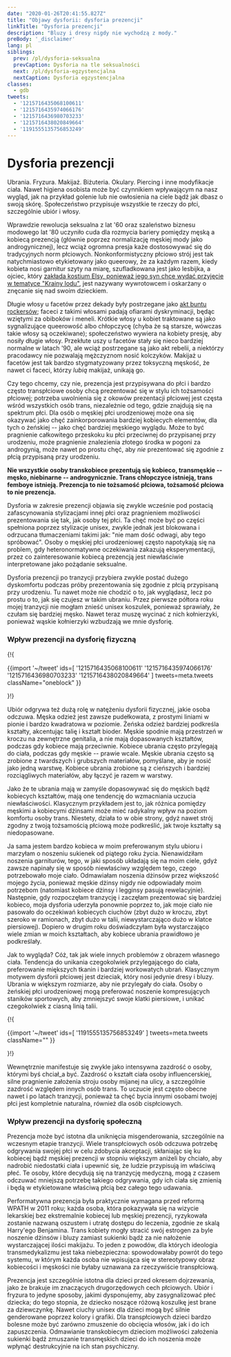 ```yaml
---
date: "2020-01-26T20:41:55.827Z"
title: "Objawy dysforii: dysforia prezencji"
linkTitle: "Dysforia prezencji"
description: "Bluzy i dresy nigdy nie wychodzą z mody."
preBody: '_disclaimer'
lang: pl
siblings:
  prev: /pl/dysforia-seksualna
  prevCaption: Dysforia na tle seksualności
  next: /pl/dysforia-egzystencjalna
  nextCaption: Dysforia egzystencjalna
classes:
  - gdb
tweets:
  - '1215716435068100611'
  - '1215716435974066176'
  - '1215716436980703233'
  - '1215716438020849664'
  - '1191555135756853249'
---
```


# Dysforia prezencji

Ubrania. Fryzura. Makijaż. Biżuteria. Okulary. Piercing i inne modyfikacje ciała. Nawet higiena osobista może być czynnikiem wpływającym na nasz wygląd, jak na przykład golenie lub nie owłosienia na ciele bądź jak dbasz o swoją skórę. Społeczeństwo przypisuje wszystkie te rzeczy do płci, szczególnie ubiór i włosy.

Wprawdzie rewolucja seksualna z lat '60 oraz szaleństwo biznesu modowego lat '80 uczyniło cuda dla rozmycia bariery pomiędzy męską a kobiecą prezencją (głównie poprzez normalizację męskiej mody jako androgynicznej), lecz wciąż ogromna presja każe dostosowywać się do tradycyjnych norm płciowych. Nonkonformistyczny płciowo strój jest tak natychmiastowo etykietowany jako queerowy, że za każdym razem, kiedy kobieta nosi garnitur szyty na miarę, szufladkowana jest jako lesbijka, a ojciec, który [zakłada kostium Elsy, ponieważ jego syn chce wydać przyjęcie w tematyce "Krainy lodu"](https://twitter.com/cbsnews/status/1088441623846023168?lang=en), jest nazywany wywrotowcem i oskarżany o znęcanie się nad swoim dzieckiem.

Długie włosy u facetów przez dekady były postrzegane jako [akt buntu rockersów](https://www.youtube.com/watch?v=3w7CrxLj36I); faceci z takimi włosami padają ofiarami dyskryminacji, będąc wziętymi za obiboków i meneli. Krótkie włosy u kobiet traktowane są jako sygnalizujące queerowość albo chłopczycę (chyba że są starsze, wówczas takie włosy są oczekiwane); społeczeństwo wywiera na kobiety presję, aby nosiły długie włosy. Przekłute uszy u facetów stały się nieco bardziej normalne w latach '90, ale wciąż postrzegane są jako akt rebelii, a niektórzy pracodawcy nie pozwalają mężczyznom nosić kolczyków. Makijaż u facetów jest tak bardzo stygmatyzowany przez toksyczną męskość, że nawet ci faceci, którzy *lubią* makijaż, unikają go.

Czy tego chcemy, czy nie, prezencja jest przypisywana do płci i bardzo często transpłciowe osoby chcą prezentować się w stylu ich tożsamości płciowej; potrzeba uwolnienia się z okowów prezentacji płciowej jest częsta wśród wszystkich osób trans, niezależnie od tego, gdzie znajdują się na spektrum płci. Dla osób o męskiej płci urodzeniowej może ona się okazywać jako chęć zainkorporowania bardziej kobiecych elementów, dla tych o żeńskiej -- jako chęć bardziej męskiego wyglądu. Może to być pragnienie całkowitego przeskoku ku płci przeciwnej do przypisanej przy urodzeniu, może pragnienie znalezienia złotego środka w pogoni za androgynią, może nawet po prostu chęć, aby *nie* prezentować się zgodnie z płcią przypisaną przy urodzeniu.

**Nie wszystkie osoby transkobiece prezentują się kobieco, transmęskie -- męsko, niebinarne -- androgynicznie. Trans chłopczyce istnieją, trans femboye istnieją. Prezencja to nie tożsamość płciowa, tożsamość płciowa to nie prezencja.**

Dysforia w zakresie prezencji objawia się zwykle wcześnie pod postacią zafascynowania stylizacjami innej płci oraz pragnieniem możliwości prezentowania się tak, jak osoby tej płci. Ta chęć może być po części spełniona poprzez stylizacje unisex, zwykle jednak jest blokowana i odrzucana tłumaczeniami takimi jak: "nie mam dość odwagi, aby tego spróbować". Osoby o męskiej płci urodzeniowej często napotykają się na problem, gdy heteronormatywne oczekiwania zakazują eksperymentacji, przez co zainteresowanie kobiecą prezencją jest niewłaściwie interpretowane jako pożądanie seksualne.

Dysforia prezencji po tranzycji przybiera zwykle postać dużego dyskomfortu podczas próby prezentowania się zgodnie z płcią przypisaną przy urodzeniu. Tu nawet może nie chodzić o to, jak wyglądasz, lecz po prostu o to, jak się czujesz w takim ubraniu. Przez pierwsze półtora roku mojej tranzycji nie mogłam znieść unisex koszulek, ponieważ sprawiały, że czułam się bardziej męsko. Nawet teraz muszę wycinać z nich kołnierzyki, ponieważ wąskie kołnierzyki wzbudzają we mnie dysforię.

### Wpływ prezencji na dysforię fizyczną

{!{ <div class="gutter">
{{import '~/tweet' ids=[
  '1215716435068100611'
  '1215716435974066176'
  '1215716436980703233'
  '1215716438020849664'
] tweets=meta.tweets className="oneblock" }}
<!--
Gdy przygotowujesz się do wyjścia, po prostu złazisz z łóżka i narzucasz cokolwiek. Nieszczególnie dbasz o siebie ani o to, co jest na twoim ciele. Odczuwasz może lekką dumę ze swojego braku próżności, ze wzniesienia się ponad cielesność w swojej egzystencji.

Wybierasz swoje ubrania niemal wyłącznie pod kątem komfortu. Dla ciebie oznacza to "luźne i workowate". Nie możesz znieść noszenia ubrań (o których inni mówią, że ci w nich do twarzy!), które są dopasowane w niewłaściwych miejscach, które przyciągają uwagę do pewnych części twojego ciała.

Kupowanie sobie ubrań jest w najlepszym razie ciężarem, w najgorszym zaś źródłem stresu i niepokoju. Kiedy uda ci się znaleźć ubrania, które pasują i wyglądają okej, nie czujesz "zadowolenia". Nie czujesz w nich większej pewności siebie. Czujesz po prostu ulgę, że możesz wrócić do domu.

Okazje, na które *musisz* się wystroić, jak śluby, pogrzeby czy rozmowy o pracę, są najgorsze. Nawet po całym tym oporządzeniu i wystrojeniu się, odczuwasz skrępowanie i dyskomfort w formalnym stroju. Sprawia, że czujesz się *oszustem*, jak bryła błota udająca elegancką osobę.
-->
</div> }!}

Ubiór odgrywa też dużą rolę w natężeniu dysforii fizycznej, jakie osoba odczuwa. Męska odzież jest zawsze pudełkowata, z prostymi liniami w pionie i bardzo kwadratowa w poziomie. Żeńska odzież bardziej podkreśla kształty, akcentując talię i kształt bioder. Męskie spodnie mają przestrzeń w kroczu na zewnętrzne genitalia, a nie mają dopasowanych kształtów, podczas gdy kobiece mają przeciwnie. Kobiece ubrania często przylegają do ciała, podczas gdy męskie -- prawie wcale. Męskie ubrania często są zrobione z twardszych i grubszych materiałów, pomyślane, aby je nosić jako jedną warstwę. Kobiece ubrania zrobione są z cieńszych i bardziej rozciągliwych materiałów, aby łączyć je razem w warstwy.

Jako że te ubrania mają w zamyśle dopasowywać się do męskich bądź kobiecych kształtów, mają one tendencję do wzmacniania uczucia niewłaściwości. Klasycznym przykładem jest to, jak różnica pomiędzy męskimi a kobiecymi dżinsami może mieć radykalny wpływ na poziom komfortu osoby trans. Niestety, działa to w obie strony, gdyż nawet strój zgodny z twoją tożsamością płciową może podkreślić, jak twoje kształty są niedopasowane.

Ja sama jestem bardzo kobieca w moim preferowanym stylu ubioru i marzyłam o noszeniu sukienek od piątego roku życia. Nienawidziłam noszenia garniturów, tego, w jaki sposób układają się na moim ciele, gdyż zawsze napinały się w sposób niewłaściwy względem tego, czego potrzebowało moje ciało. Odmawiałam noszenia dżinsów przez większość mojego życia, ponieważ męskie dżinsy nigdy nie odpowiadały moim potrzebom (natomiast kobiece dżinsy i legginsy pasują rewelacyjnie). Następnie, gdy rozpoczęłam tranzycję i zaczęłam prezentować się bardziej kobieco, moja dysforia uderzyła ponownie poprzez to, jak moje ciało nie pasowało do oczekiwań kobiecych ciuchów (zbyt dużo w kroczu, zbyt szeroko w ramionach, zbyt dużo w talii, niewystarczająco dużo w klatce piersiowej). Dopiero w drugim roku doświadczyłam była wystarczająco wiele zmian w moich kształtach, aby kobiece ubrania prawidłowo je podkreślały.

Jak to wygląda? Cóż, tak jak wiele innych problemów z obrazem własnego ciała. Tendencja do unikania czegokolwiek przylegającego do ciała, preferowanie miększych tkanin i bardziej workowatych ubrań. Klasycznym motywem dysforii płciowej jest dzieciak, który nosi jedynie dresy i bluzy. Ubrania w większym rozmiarze, aby nie przylegały do ciała. Osoby o żeńskiej płci urodzeniowej mogą preferować noszenie kompresujących staników sportowych, aby zmniejszyć swoje klatki piersiowe, i unikać czegokolwiek z ciasną linią talii.

{!{ <div class="gutter">
{{import '~/tweet' ids=[
  '1191555135756853249'
] tweets=meta.tweets className="" }}
<!--
Zazdroszczenie innym dziewczynom, że są śliczne, jest czymś, co odczuwa bardzo wiele kobiet. Dysforia jest dodatkową warstwą spieprzenia na domiar tego uczucia, jednak chcę tylko powiedzieć, że jeśli jesteś trans kobietą odczuwającą zazdrość względem innej trans kobiety, to jest to po prostu bycie zwyczajną kobietą.
-->
</div> }!}

Wewnętrznie manifestuje się zwykle jako intensywna zazdrość o osoby, którymi byś chciał_a być. Zazdrość o kształt ciała osoby influencerskiej, silne pragnienie założenia stroju osoby mijanej na ulicy, a szczególnie zazdrość względem innych osób trans. To uczucie jest często obecne nawet i po latach tranzycji, ponieważ ta chęć bycia innymi osobami twojej płci jest kompletnie naturalna, również dla osób cispłciowych.

### Wpływ prezencji na dysforię społeczną

Prezencja może być istotna dla uniknięcia misgenderowania, szczególnie na wczesnym etapie tranzycji. Wiele transpłciowych osób odczuwa potrzebę odgrywania swojej płci w celu zdobycia akceptacji, skłaniając się ku kobiecej bądź męskiej prezencji w stopniu większym aniżeli by chciało, aby nadrobić niedostatki ciała i upewnić się, że ludzie przypisują im właściwą płeć. Te osoby, które decydują się na tranzycję medyczną, mogą z czasem odczuwać mniejszą potrzebę takiego odgrywania, gdy ich ciała się zmienią i będą w etykietowane właściwą płcią bez całego tego udawania.

Performatywna prezencja była praktycznie wymagana przed reformą WPATH w 2011 roku; każda osoba, która pokazywała się na wizycie lekarskiej bez ekstremalnie kobiecej lub męskiej prezencji, ryzykowała zostanie nazwaną oszustem i utratę dostępu do leczenia, zgodnie ze skalą Harry'ego Benjamina. Trans kobiety mogły stracić swój estrogen za byle noszenie dżinsów i bluzy zamiast sukienki bądź za nie nałożenie wystarczającej ilości makijażu. To jeden z powodów, dla których ideologia transmedykalizmu jest taka niebezpieczna: spowodowałaby powrót do tego systemu, w którym każda osoba nie wpisująca się w stereotypowy obraz kobiecości i męskości nie byłaby uznawana za rzeczywiście transpłciową.

Prezencja jest szczególnie istotna dla dzieci przed okresem dojrzewania, jako że brakuje im znaczących drugorzędowych cech płciowych. Ubiór i fryzura to jedyne sposoby, jakimi dysponujemy, aby zasygnalizować płeć dziecka; do tego stopnia, że dziecko noszące różową koszulkę jest brane za dziewczynkę. Nawet ciuchy unisex dla dzieci mogą być silnie genderowane poprzez kolory i grafiki. Dla transpłciowych dzieci bardzo bolesne może być zarówno zmuszenie do obcięcia włosów, jak i do ich zapuszczenia. Odmawianie transkobiecym dzieciom możliwości założenia sukienki bądź zmuszanie transmęskich dzieci do ich noszenia może wpłynąć destrukcyjnie na ich stan psychiczny.

